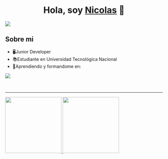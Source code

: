 <div align="center">
<h1 align="center">Hola, soy <a href="https://aristi.dev">Nicolas</a> 👋</h1>
</div>
<img src="https://i.imgur.com/LyS6HVT.jpeg">
<p align="center">
  
## Sobre mi

- 🖥️Junior Developer
- 📚Estudiante en Universidad Tecnológica Nacional
- 📝Aprendiendo y formandome en: <br> 

<p align="left">
  <a href="https://skillicons.dev">
    <img src="https://skillicons.dev/icons?i=html,css,js,bootstrap,cs,dotnet,java,spring,mysql,sqlite,s&perline=12" />
  </a>
</p>
<br>
  <hr>
<a href="https://github.com/NicolasAgustinRame">
  <img height="180em" src="https://github-readme-stats-eight-theta.vercel.app/api?username=NicolasAgustinRame&show_icons=true&theme=algolia&include_all_commits=true&count_private=true"/>
  <img height="180em" src="https://github-readme-stats-eight-theta.vercel.app/api/top-langs/?username=NicolasAgustinRame&layout=compact&langs_count=8&theme=algolia"/> 
</a>
</p>
